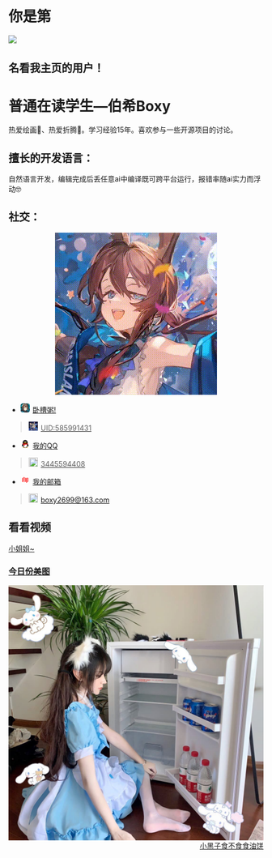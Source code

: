 # **你是第**
<img align="float: right" src="https://count.getloli.com/get/@:QcxFlora?theme=rule">

<div style="clear: both; height: 0; overflow: hidden; margin: 0; padding: 0;"></div> 

## **名看我主页的用户！**

# 普通在读学生—伯希Boxy

热爱绘画🎨、热爱折腾🔧。学习经验15年。喜欢参与一些开源项目的讨论。

## 擅长的开发语言：

自然语言开发，编辑完成后丢任意ai中编译既可跨平台运行，报错率随ai实力而浮动🤓

## **社交：**
<div align="center">
<img src="output.gif">
</div>


-   <img src="Amiya.png" style="height: 18px; width: 18px; margin-right: 6px;" /><a href="https://ak.hypergryph.com/">卧槽粥!
   ><img src="TuTu.png" style="height: 18px; width: 18px; margin-right: 6px;" />UID:585991431
-   <img src="QQ.png" style="height: 18px; width: 18px; margin-right: 6px;" /><a href="https://qm.qq.com/q/J3ZFM6Snee">我的QQ
   ><img src="https://avatars.githubusercontent.com/u/197634234?v=4" style="height: 18px; width: 18px; margin-right: 6px;" />3445594408
-   <img src="wyyyx.png" style="height: 18px; width: 18px; margin-right: 6px;" /><a href="mailto:boxy2699@163.com">我的邮箱
   ><img src="https://avatars.githubusercontent.com/u/197634234?v=4" style="height: 18px; width: 18px; margin-right: 6px;" />boxy2699@163.com

## **看看视频**
<a href="https://v2.api-m.com/api/meinv?return=302">小姐姐~<br>
### **<a href="https://api.kxzjoker.cn/api/wallhere?type=bs">今日份美图**
<img style="float: right;" src="美图202508270111.png">
<div style="clear: both; height: 0; overflow: hidden; margin: 0; padding: 0;"></div>

<div align="right"><a href="http://cxk.fan/api.php">小黑子食不食食油饼</a></div>

